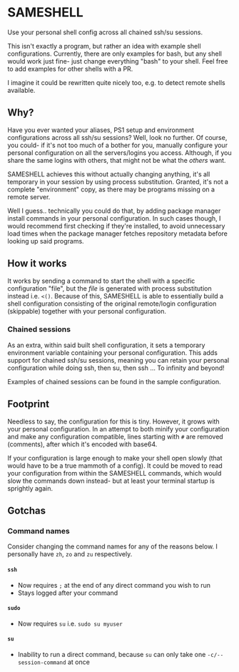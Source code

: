 # SAMESHELL
Use your personal shell config across all chained ssh/su sessions.

This isn't exactly a program, but rather an idea with example shell configurations. Currently, there are only examples for bash, but any shell would work just fine- just change everything "bash" to your shell. Feel free to add examples for other shells with a PR.

I imagine it could be rewritten quite nicely too, e.g. to detect remote shells available.

## Why?
Have you ever wanted your aliases, PS1 setup and environment configurations across all ssh/su sessions?  Well, look no further. Of course, you could- if it's not too much of a bother for you, manually configure your personal configuration on all the servers/logins you access. Although, if you share the same logins with others, that might not be what the *others* want.

SAMESHELL achieves this without actually changing anything, it's all temporary in your session by using process substitution. Granted, it's not a complete "environment" copy, as there may be programs missing on a remote server.

Well I guess.. technically you could do that, by adding package manager install commands in your personal configuration. In such cases though, I would recommend first checking if they're installed, to avoid unnecessary load times when the package manager fetches repository metadata before looking up said programs.

## How it works
It works by sending a command to start the shell with a specific configuration "file", but the *file* is generated with process substitution instead i.e. `<()`. Because of this, SAMESHELL is able to essentially build a shell configuration consisting of the original remote/login configuration (skippable) together with your personal configuration.

### Chained sessions
As an extra, within said built shell configuration, it sets a temporary environment variable containing your personal configuration. This adds support for chained ssh/su sessions, meaning you can retain your personal configuration while doing ssh, then su, then ssh ... To infinity and beyond!

Examples of chained sessions can be found in the sample configuration.

## Footprint
Needless to say, the configuration for this is tiny. However, it grows with your personal configuration. In an attempt to both minify your configuration and make any configuration compatible, lines starting with `#` are removed (comments), after which it's encoded with base64.

If your configuration is large enough to make your shell open slowly (that would have to be a true mammoth of a config). It could be moved to read your configuration from within the SAMESHELL commands, which would slow the commands down instead- but at least your terminal startup is sprightly again.

## Gotchas

### Command names
Consider changing the command names for any of the reasons below. I personally have `zh`, `zo` and `zu` respectively.

#### `ssh`
* Now requires `;` at the end of any direct command you wish to run
* Stays logged after your command

#### `sudo`
* Now requires `su` i.e. `sudo su myuser`

#### `su`
* Inability to run a direct command, because `su` can only take one `-c/--session-command` at once
